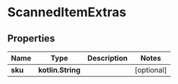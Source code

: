 
# ScannedItemExtras

## Properties
| Name | Type | Description | Notes |
| ------------ | ------------- | ------------- | ------------- |
| **sku** | **kotlin.String** |  |  [optional] |



